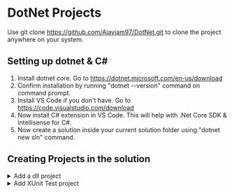 # DotNet Projects

Use git clone https://github.com/Ajayjam97/DotNet.git to clone the project anywhere on your system.

## Setting up dotnet & C#

1. Install dotnet core. Go to https://dotnet.microsoft.com/en-us/download
2. Confirm installation by running "dotnet --version" command on command prompt.
3. Install VS Code if you don't have. Go to https://code.visualstudio.com/download
4. Now install C# extension in VS Code. This will help with .Net Core SDK & intellisense for C#.
5. Now create a solution inside your current solution folder using "dotnet new sln" command.

## Creating Projects in the solution

<details>
<summary>Add a dll project</summary>
<br>
  <ol>
    <li><Use "dotnet new classlib -o Library" command to add classlib type of project.</li>
    <li>Use "dotnet sln add .\Library\Library.csproj" command to add the project to solution.</li>
    <li>Use "dotnet add .\Library\ package Newtonsoft.Json" to add package to the Library project.</li>
    <li>Use "dotnet restore" to grab the packages specified as package reference in your project.</li>
    <li>Add working code using Newtonsoft package & execute "dotnet build" command. This will give you library.dll</li>
  </ol>
</details>
  
<details>
<summary>Add XUnit Test project</summary>
<br>
1. Use "dotnet new xunit -o TestLibrary" command to add xunit type of project for testing purpose.
2. Use "dotnet sln add .\TestLibrary\TestLibrary.csproj" command to add the project to solution.
3. Now to test functionality of Library.dll add refernece to the library in TestLibrary project.
4. Use "dotnet add .\TestLibrary\TestLibrary.csproj reference .\Library\Library.csproj" command.
5. After adding code int TestLibrary use "dotnet test .\TestLibrary\TestLibrary.csproj" to perform testing.
</details>


